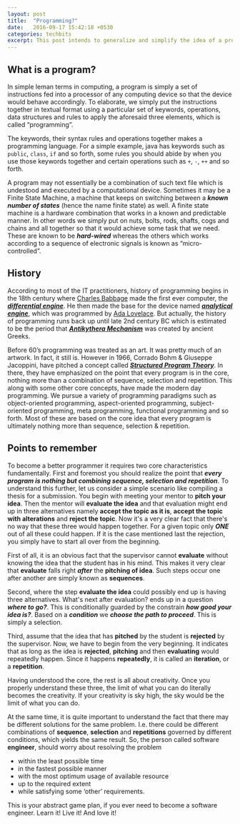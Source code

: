 ```yaml
---
layout: post
title:  "Programming?"
date:   2016-09-17 15:42:18 +0530
categories: techbits
excerpt: This post intends to generalize and simplify the idea of a program.
---
```


## What is a program?

In simple leman terms in computing, a program is simply a set of instructions fed into a processor of any computing device so that the device would behave accordingly. To elaborate, we simply put the instructions together in textual format using a particular set of keywords, operations, data structures and rules to apply the aforesaid three elements, which is called “programming”.

The keywords, their syntax rules and operations together makes a programming language. For a simple example, java has keywords such as `public`, `class`, `if` and so forth, some rules you should abide by when you use those keywords together and certain operations such as `+`, `-`, `++` and so forth.

A program may not essentially be a combination of such text file which is undestood and executed by a computational device. Sometimes it may be a Finite State Machine, a machine that keeps on switching between a ___known number of states___ (hence the name finite state) as well. A finite state machine is a hardware combination that works in a known and predictable manner. In other words we simply put on nuts, bolts, rods, shafts, cogs and chains and all together so that it would achieve some task that we need. These are known to be ___hard-wired___ whereas the others which works according to a sequence of electronic signals is known as “micro-controlled”.

## History

According to most of the IT practitioners, history of programming begins in the 18th century where [Charles Babbage](https://en.wikipedia.org/wiki/Charles_Babbage) made the first ever computer, the ___[differential engine](https://en.wikipedia.org/wiki/Difference_engine)___. He then made the base for the device named ___[analytical engine](https://en.wikipedia.org/wiki/Analytical_Engine)___, which was programmed by [Ada Lovelace](https://en.wikipedia.org/wiki/Analytical_Engine). But actually, the history of programming runs back up until late 2nd century BC which is estimated to be the period that ___[Antikythera Mechanism](https://en.wikipedia.org/wiki/Antikythera_mechanism)___ was created by ancient Greeks.

Before 60’s programming was treated as an art. It was pretty much of an artwork. In fact, it still is. However in 1966, Corrado Bohm & Giuseppe Jacoppini, have pitched a concept called ___[Structured Program Theory](https://en.wikipedia.org/wiki/Structured_program_theorem)___. In there, they have emphasized on the point that every program is in the core, nothing more than a combination of sequence, selection and repetition. This along with some other core concepts, have made the modern day programming. We pursue a variety of programming paradigms such as object-oriented programming, aspect-oriented programming, subject-oriented programming, meta programming, functional programming and so forth. Most of these are based on the core idea that every program is ultimately nothing more than sequence, selection & repetition.

## Points to remember

To become a better programmer it requires two core characteristics fundamentally. First and foremost you should realize the point that ___every program is nothing but combining sequence, selection and repetition___. To understand this further, let us consider a simple scenario like compiling a thesis for a submission. You begin with meeting your mentor to __pitch your idea__. Then the mentor will __evaluate the idea__ and that evaluation might end up in three alternatives namely __accept the topic as it is__, __accept the topic with alterations__ and __reject the topic__. Now it's a very clear fact that there's no way that these three would happen together. For a given topic only ___ONE___ out of all these could happen. If it is the case mentioned last the rejection, you simply have to start all over from the beginning.

First of all, it is an obvious fact that the supervisor cannot __evaluate__ without knowing the idea that the student has in his mind. This makes it very clear that __evaluate__ falls right ___after___ the __pitching of idea__. Such steps occur one after another are simply known as __sequences__.

Second, where the step __evaluate the idea__ could possibly end up is having three alternatives. What's next after evaluation? ends up in a question ___where to go?___. This is conditionally guarded by the constrain ___how good your idea is?___. Based on a ___condition___ we ___choose the path to proceed___. This is simply a selection.

Third, assume that the idea that has __pitched__ by the student is __rejected__ by the supervisor. Now, we have to begin from the very beginning. It indicates that as long as the idea is __rejected__, __pitching__ and then __evaluating__ would repeatedly happen. Since it happens __repeatedly__, it is called an __iteration__, or a __repetition__.

Having understood the core, the rest is all about creativity. Once you properly understand these three, the limit of what you can do literally becomes the creativity. If your creativity is sky high, the sky would be the limit of what you can do.

At the same time, it is quite important to understand the fact that there may be different solutions for the same problem. I.e. there could be different combinations of __sequence__, __selection__ and __repetitions__ governed by different conditions, which yields the same result. So, the person called software __engineer__, should worry about resolving the problem

 - within the least possible time
 - in the fastest possible manner
 - with the most optimum usage of available resource
 - up to the required extent
 - while satisfying some ‘other’ requirements.

This is your abstract game plan, if you ever need to become a software engineer. Learn it! Live it! And love it!